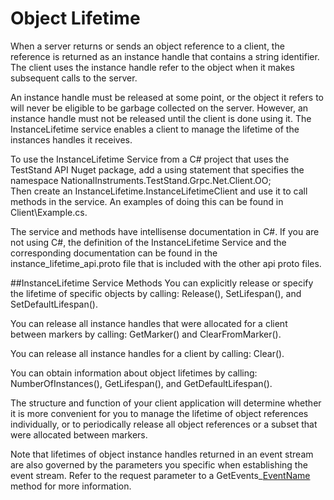 # Object Lifetime

When a server returns or sends an object reference to a client, the reference is returned as an instance handle
that contains a string identifier.  The client uses the instance handle refer to the object when it makes
subsequent calls to the server.

An instance handle must be released at some point, or the object it refers to will never be eligible
to be garbage collected on the server. However, an instance handle must not be released until the client
is done using it. The InstanceLifetime service enables a client to manage the lifetime of the 
instances handles it receives.

To use the InstanceLifetime Service from a C# project that uses the TestStand API Nuget package, add a using 
statement that specifies the namespace NationalInstruments.TestStand.Grpc.Net.Client.OO;  
Then create an InstanceLifetime.InstanceLifetimeClient and use it to call methods in the service. An examples
of doing this can be found in Client\Example.cs.

The service and methods have intellisense documentation in C#. If you are not using C#, the definition
of the InstanceLifetime Service and the corresponding documentation can be found in the
instance_lifetime_api.proto file that is included with the other api proto files.

##InstanceLifetime Service Methods
You can explicitly release or specify the lifetime of specific objects by calling:
Release(), SetLifespan(), and SetDefaultLifespan().

You can release all instance handles that were allocated for a client between markers by calling:
GetMarker() and ClearFromMarker().

You can release all instance handles for a client by calling:
Clear().

You can obtain information about object lifetimes by calling:
NumberOfInstances(), GetLifespan(), and GetDefaultLifespan().

The structure and function of your client application will determine whether it is more convenient
for you to manage the lifetime of object references individually, or to periodically
release all object references or a subset that were allocated between markers.
 
Note that lifetimes of object instance handles returned in an event stream are also governed by
the parameters you specific when establishing the event stream. Refer to the request parameter to
a GetEvents_[EventName]() method for more information. 

